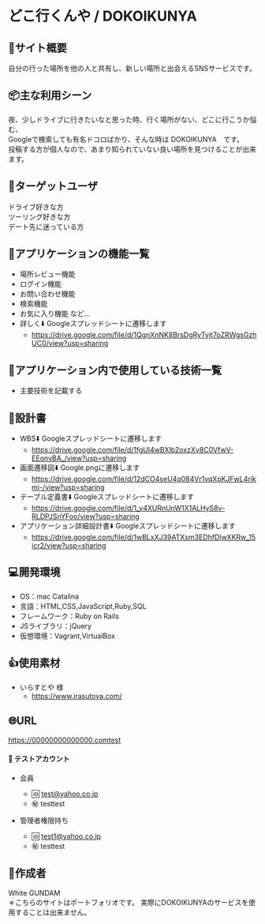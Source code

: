 # どこ行くんや / DOKOIKUNYA


## :bicyclist:サイト概要
自分の行った場所を他の人と共有し、新しい場所と出会えるSNSサービスです。


## :package:主な利用シーン
夜、少しドライブに行きたいなと思った時、行く場所がない、どこに行こうか悩む、<br>
Googleで検索しても有名ドコロばかり、そんな時は DOKOIKUNYA　です。<br>
投稿する方が個人なので、あまり知られていない良い場所を見つけることが出来ます。


## :school_satchel:ターゲットユーザ
ドライブ好きな方<br>
ツーリング好きな方<br>
デート先に迷っている方

## :page_facing_up:アプリケーションの機能一覧
- 場所レビュー機能
- ログイン機能
- お問い合わせ機能
- 検索機能
- お気に入り機能 など...
- 詳しく:arrow_down: Googleスプレッドシートに遷移します
	- https://drive.google.com/file/d/1QgnXnNK8BrsDgRyTyjt7oZRWgsGzhUC0/view?usp=sharing


## :page_facing_up:アプリケーション内で使用している技術一覧
- 主要技術を記載する

## :page_facing_up:設計書
- WBS:arrow_down: Googleスプレッドシートに遷移します
	- https://drive.google.com/file/d/1fgUl4wBXlb2oxzXv8C0VfwV-EEonvBA_/view?usp=sharing
- 画面遷移図:arrow_down: Google.pngに遷移します
	- https://drive.google.com/file/d/12dCO4seU4q084Vr1vqXpKJFwL4rikmi-/view?usp=sharing
- テーブル定義書:arrow_down: Googleスプレッドシートに遷移します
	- https://drive.google.com/file/d/1_v4XURnUnW1X1ALHyS8v-RLDPJSnYFoo/view?usp=sharing
- アプリケーション詳細設計書:arrow_down: Googleスプレッドシートに遷移します
	- https://drive.google.com/file/d/1wBLxXJ39ATXsm3EDhfDlwXKRw_15icr2/view?usp=sharing

## :computer:開発環境
- OS：mac Catalina
- 言語：HTML,CSS,JavaScript,Ruby,SQL
- フレームワーク：Ruby on Rails
- JSライブラリ：jQuery
- 仮想環境：Vagrant,VirtualBox


## :+1:使用素材
- いらすとや 様
	- https://www.irasutoya.com/


## :globe_with_meridians:URL
 https://00000000000000.comtest


#### :couple: テストアカウント
- 会員
	- :id: test@yahoo.co.jp
	- :secret: testtest

- 管理者権限持ち
	- :id: test1@yahoo.co.jp
	- :secret: testtest


## :bust_in_silhouette:作成者
White GUNDAM<br>
＊こちらのサイトはポートフォリオです。
実際にDOKOIKUNYAのサービスを使用することは出来ません。